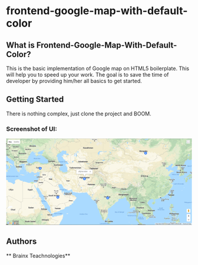 # frontend-google-map-with-default-color

## What is Frontend-Google-Map-With-Default-Color?

This is  the basic implementation of Google map on HTML5 boilerplate. This will help you to speed up your work. 
The goal is to save the time of developer by providing him/her all basics to get started. 

## Getting Started

There is nothing complex, just clone the project and BOOM.


### Screenshot of UI:


![alt text](https://github.com/brainx-components/frontend-google-map-with-default-color/blob/develop/img/screen-short/pincard-detail.PNG)




## Authors

 ** Brainx Teachnologies** 
